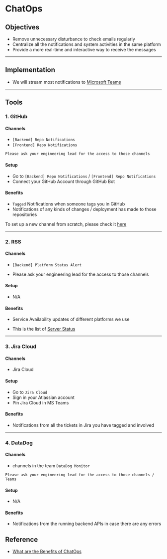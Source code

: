 # ChatOps

## Objectives

- Remove unnecessary disturbance to check emails regularly
- Centralize all the notifications and system activities in the same platform
- Provide a more real-time and interactive way to receive the messages

-------

## Implementation

- We will stream most notifications to [Microsoft Teams](https://www.microsoft.com/en-us/microsoft-teams/group-chat-software)

-------

## Tools

### 1. GitHub
#### Channels 
- `[Backend] Repo Notifications`
- `[Frontend] Repo Notifications`

```
Please ask your engineering lead for the access to those channels
```

#### Setup
- Go to `[Backend] Repo Notifications` / `[Frontend] Repo Notifications`
- Connect your GitHub Account through GitHub Bot

#### Benefits
- `Tagged` Notifications when someone tags you in GitHub
- Notifications of any kinds of changes / deployment has made to those repositories

To set up a new channel from scratch, please check it [here](https://github.com/integrations/microsoft-teams)

-------

### 2. RSS
#### Channels
- `[Backend] Platform Status Alert`

* Please ask your engineering lead for the access to those channels

#### Setup
- N/A

#### Benefits
- Service Availability updates of different platforms we use


- This is the list of [Server Status](serverrss.md)

-------
### 3. Jira Cloud
####  Channels
- Jira Cloud

#### Setup
- Go to `Jira Cloud`
- Sign in your Atlassian account
- Pin Jira Cloud in MS Teams
    
#### Benefits
- Notifications from all the tickets in Jira you have tagged and involved

-------
### 4. DataDog
####  Channels
- channels in the team `DataDog Monitor`

```
Please ask your engineering lead for the access to those channels / Teams
```

#### Setup
- N/A
    
#### Benefits
- Notifications from the running backend APIs in case there are any errors


## Reference

- [What are the Benefits of ChatOps](https://www.ibm.com/cloud/blog/benefits-of-chatops)

